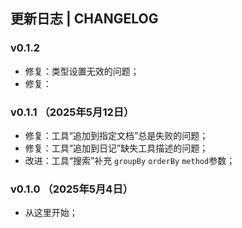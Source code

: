## 更新日志 | CHANGELOG

### v0.1.2

- 修复：类型设置无效的问题；
- 修复：

### v0.1.1 （2025年5月12日）

- 修复：工具“追加到指定文档”总是失败的问题；
- 修复：工具“追加到日记”缺失工具描述的问题；
- 改进：工具“搜索”补充 `groupBy` `orderBy` `method`参数；

### v0.1.0 （2025年5月4日）

- 从这里开始；